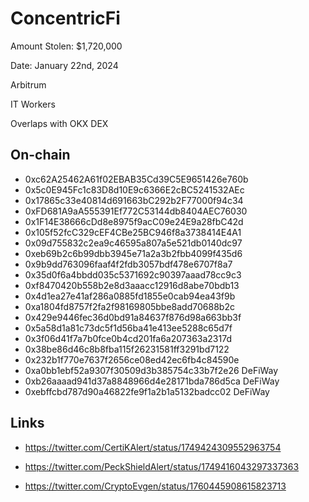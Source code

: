 # ConcentricFi

Amount Stolen: $1,720,000

Date: January 22nd, 2024

Arbitrum

IT Workers

Overlaps with OKX DEX


## On-chain

- 0xc62A25462A61f02EBAB35Cd39C5E9651426e760b
- 0x5c0E945Fc1c83D8d10E9c6366E2cBC5241532AEc
- 0x17865c33e40814d691663bC292b2F77000f94c34
- 0xFD681A9aA555391Ef772C53144db8404AEC76030
- 0x1F14E38666cDd8e8975f9acC09e24E9a28fbC42d
- 0x105f52fcC329cEF4CBe25BC946f8a3738414E4A1
- 0x09d755832c2ea9c46595a807a5e521db0140dc97
- 0xeb69b2c6b99dbb3945e71a2a3b2fbb4099f435d6
- 0x9b9dd763096faaf4f2fdb3057bdf478e6707f8a7
- 0x35d0f6a4bbdd035c5371692c90397aaad78cc9c3
- 0xf8470420b558b2e8d3aaacc12916d8abe70bdb13
- 0x4d1ea27e41af286a0885fd1855e0cab94ea43f9b
- 0xa1804fd8757f2fa2f98169805bbe8add70688b2c
- 0x429e9446fec36d0bd91a84637f876d98a663bb3f
- 0x5a58d1a81c73dc5f1d56ba41e413ee5288c65d7f
- 0x3f06d41f7a7b0fce0b4cd201fa6a207363a2317d
- 0x38be86d46c8b8fba115f26231581ff3291bd7122
- 0x232b1f770e7637f2656ce08ed42ec6fb4c84590e
- 0xa0bb1ebf52a9307f30509d3b385754c33b7f2e26 DeFiWay
- 0xb26aaaad941d37a8848966d4e28171bda786d5ca DeFiWay
- 0xebffcbd787d90a46822fe9f1a2b1a5132badcc02 DeFiWay

## Links

- https://twitter.com/CertiKAlert/status/1749424309552963754

- https://twitter.com/PeckShieldAlert/status/1749416043297337363

- https://twitter.com/CryptoEvgen/status/1760445908615823713

